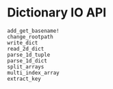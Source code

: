 # Dictionary IO API
```@docs
add_get_basename!
change_rootpath
write_dict
read_2d_dict
parse_1d_tuple
parse_1d_dict
split_arrays
multi_index_array
extract_key
```
